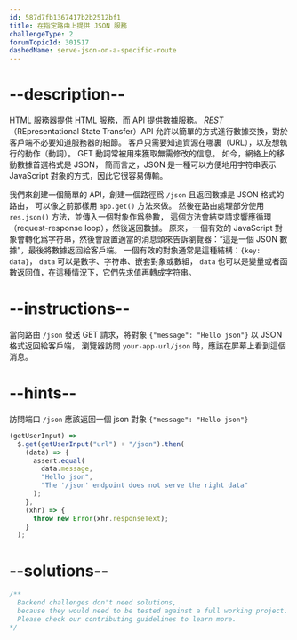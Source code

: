 ```yaml
---
id: 587d7fb1367417b2b2512bf1
title: 在指定路由上提供 JSON 服務
challengeType: 2
forumTopicId: 301517
dashedName: serve-json-on-a-specific-route
---
```


# --description--

HTML 服務器提供 HTML 服務，而 API 提供數據服務。 <dfn>REST</dfn>（REpresentational State Transfer）API 允許以簡單的方式進行數據交換，對於客戶端不必要知道服務器的細節。 客戶只需要知道資源在哪裏（URL），以及想執行的動作（動詞）。 GET 動詞常被用來獲取無需修改的信息。 如今，網絡上的移動數據首選格式是 JSON， 簡而言之，JSON 是一種可以方便地用字符串表示 JavaScript 對象的方式，因此它很容易傳輸。

我們來創建一個簡單的 API，創建一個路徑爲 `/json` 且返回數據是 JSON 格式的路由， 可以像之前那樣用 `app.get()` 方法來做。 然後在路由處理部分使用 `res.json()` 方法，並傳入一個對象作爲參數， 這個方法會結束請求響應循環（request-response loop），然後返回數據。 原來，一個有效的 JavaScript 對象會轉化爲字符串，然後會設置適當的消息頭來告訴瀏覽器：“這是一個 JSON 數據”，最後將數據返回給客戶端。 一個有效的對象通常是這種結構：`{key: data}`， `data` 可以是數字、字符串、嵌套對象或數組， `data` 也可以是變量或者函數返回值，在這種情況下，它們先求值再轉成字符串。

# --instructions--

當向路由 `/json` 發送 GET 請求，將對象 `{"message": "Hello json"}` 以 JSON 格式返回給客戶端， 瀏覽器訪問 `your-app-url/json` 時，應該在屏幕上看到這個消息。

# --hints--

訪問端口 `/json` 應該返回一個 json 對象 `{"message": "Hello json"}`

```js
(getUserInput) =>
  $.get(getUserInput("url") + "/json").then(
    (data) => {
      assert.equal(
        data.message,
        "Hello json",
        "The '/json' endpoint does not serve the right data"
      );
    },
    (xhr) => {
      throw new Error(xhr.responseText);
    }
  );
```

# --solutions--

```js
/**
  Backend challenges don't need solutions, 
  because they would need to be tested against a full working project. 
  Please check our contributing guidelines to learn more.
*/
```
